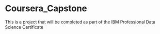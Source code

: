 # Coursera_Capstone
This is a project that will be completed as part of the IBM Professional Data Science Certificate
